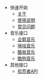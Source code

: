 * 快速开始
    * [关于](/)
    * [使用说明](common.md)
    * [常见问题](question.md)
* 音乐接口
    * [企鹅音乐](TX.md "wp_MusicApi 音乐接口 企鹅音乐")
    * [咪咕音乐](MG.md "wp_MusicApi 音乐接口 咪咕音乐")
    * [酷我音乐](KW.md "wp_MusicApi 音乐接口 酷我音乐")
    * [酷狗音乐](KG.md "wp_MusicApi 音乐接口 酷狗音乐")
* 其他接口
    * [拾荒者API](scavengers.md "wp_MusicApi 拾荒者")